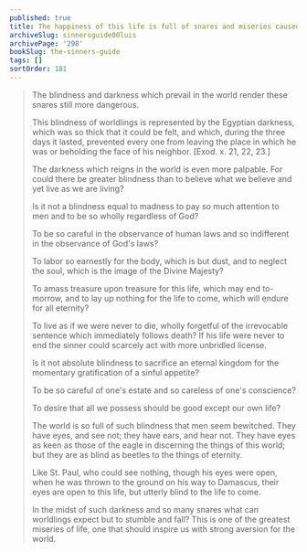 ```yaml
---
published: true
title: The happiness of this life is full of snares and miseries caused by the darkness and blindness of the world
archiveSlug: sinnersguide00luis
archivePage: '298'
bookSlug: the-sinners-guide
tags: []
sortOrder: 181
---
```


> The blindness and darkness which prevail in the world render these snares still more dangerous.
>
> This blindness of worldlings is represented by the Egyptian darkness, which was so thick that it could be felt, and which, during the three days it lasted, prevented every one from leaving the place in which he was or beholding the face of his neighbor. [Exod. x. 21, 22, 23.]
>
> The darkness which reigns in the world is even more palpable. For could there be greater blindness than to believe what we believe and yet live as we are living?
>
> Is it not a blindness equal to madness to pay so much attention to men and to be so wholly regardless of God?
>
> To be so careful in the observance of human laws and so indifferent in the observance of God's laws?
>
> To labor so earnestly for the body, which is but dust, and to neglect the soul, which is the image of the Divine Majesty?
>
> To amass treasure upon treasure for this life, which may end to-morrow, and to lay up nothing for the life to come, which will endure for all eternity?
>
> To live as if we were never to die, wholly forgetful of the irrevocable sentence which immediately follows death? If his life were never to end the sinner could scarcely act with more unbridled license.
>
> Is it not absolute blindness to sacrifice an eternal kingdom for the momentary gratification of a sinful appetite?
>
> To be so careful of one's estate and so careless of one's conscience?
>
> To desire that all we possess should be good except our own life?
>
> The world is so full of such blindness that men seem bewitched. They have eyes, and see not; they have ears, and hear not. They have eyes as keen as those of the eagle in discerning the things of this world; but they are as blind as beetles to the things of eternity.
>
> Like St. Paul, who could see nothing, though his eyes were open, when he was thrown to the ground on his way to Damascus, their eyes are open to this life, but utterly blind to the life to come.
>
> In the midst of such darkness and so many snares what can worldlings expect but to stumble and fall? This is one of the greatest miseries of life, one that should inspire us with strong aversion for the world.
